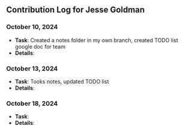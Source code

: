 ## Contribution Log for Jesse Goldman

### October 10, 2024
  - **Task**: Created a notes folder in my own branch, created TODO list google doc for team 
  - **Details**: 

### October 13, 2024
  - **Task**: Tooks notes, updated TODO list 
  - **Details**:

### October 18, 2024
  - **Task**: 
  - **Details**:
